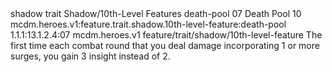 <ability>
  <metadata>
    <class>shadow</class>
    <feature_type>trait</feature_type>
    <file_dpath>Shadow/10th-Level Features</file_dpath>
    <item_id>death-pool</item_id>
    <item_index>07</item_index>
    <item_name>Death Pool</item_name>
    <level>10</level>
    <scc>mcdm.heroes.v1:feature.trait.shadow.10th-level-feature:death-pool</scc>
    <scdc>1.1.1:13.1.2.4:07</scdc>
    <source>mcdm.heroes.v1</source>
    <type>feature/trait/shadow/10th-level-feature</type>
  </metadata>
  <effects>
    <effect type="mundane">The first time each combat round that you deal damage incorporating 1 or more surges, you gain 3 insight instead of 2.</effect>
  </effects>
</ability>
